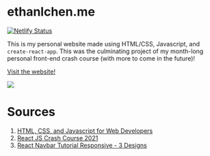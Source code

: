 # ethanlchen.me

[![Netlify Status](https://api.netlify.com/api/v1/badges/60b8c52c-4b66-413d-8091-cf090842a495/deploy-status)](https://app.netlify.com/sites/confident-shaw-f848a1/deploys)

This is my personal website made using HTML/CSS, Javascript, and `create-react-app`. This was the culminating project of my month-long personal front-end crash course (with more to come in the future)!

[Visit the website!](https://ethanlchen.me/)

![](src/images/projects/gifs/ethanlchen.gif)

# Sources
1. [HTML, CSS, and Javascript for Web Developers](https://www.coursera.org/learn/html-css-javascript-for-web-developers/home/welcome)
2. [React JS Crash Course 2021](https://www.youtube.com/watch?v=w7ejDZ8SWv8&t=1264s)
3. [React Navbar Tutorial Responsive - 3 Designs](https://www.youtube.com/watch?v=VzWBLj_CfpE)
